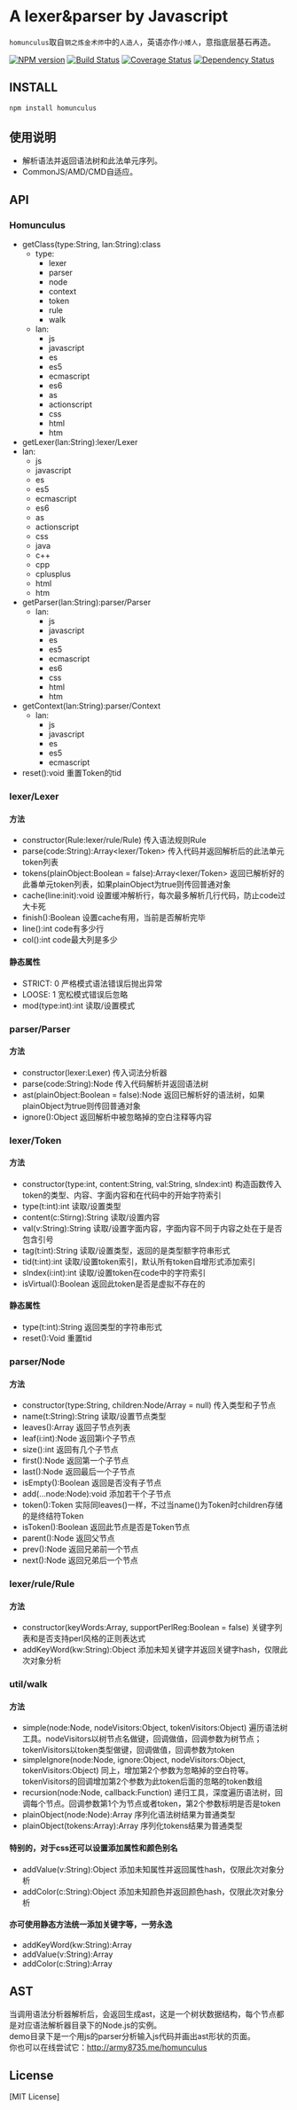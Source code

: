 # A lexer&parser by Javascript

`homunculus`取自`钢之炼金术师`中的`人造人`，英语亦作`小矮人`，意指底层基石再造。

[![NPM version](https://badge.fury.io/js/homunculus.png)](https://npmjs.org/package/homunculus)
[![Build Status](https://travis-ci.org/army8735/homunculus.svg?branch=master)](https://travis-ci.org/army8735/homunculus)
[![Coverage Status](https://coveralls.io/repos/army8735/homunculus/badge.png)](https://coveralls.io/r/army8735/homunculus)
[![Dependency Status](https://david-dm.org/army8735/homunculus.png)](https://david-dm.org/army8735/homunculus)

## INSTALL
```
npm install homunculus
```

## 使用说明
* 解析语法并返回语法树和此法单元序列。
* CommonJS/AMD/CMD自适应。

## API
### Homunculus
* getClass(type:String, lan:String):class
  * type:
    * lexer 
    * parser
    * node
    * context
    * token
    * rule
    * walk
  * lan: 
    * js
    * javascript
    * es 
    * es5
    * ecmascript
    * es6
    * as
    * actionscript
    * css
    * html
    * htm
* getLexer(lan:String):lexer/Lexer
 * lan:
   * js
   * javascript
   * es
   * es5
   * ecmascript
   * es6
   * as
   * actionscript
   * css
   * java
   * c++
   * cpp
   * cplusplus
    * html
    * htm
* getParser(lan:String):parser/Parser
  * lan:
    * js
    * javascript
    * es
    * es5
    * ecmascript
    * es6
    * css
    * html
    * htm
* getContext(lan:String):parser/Context
  * lan:
    * js
    * javascript
    * es
    * es5
    * ecmascript
* reset():void 重置Token的tid

### lexer/Lexer
#### 方法
* constructor(Rule:lexer/rule/Rule) 传入语法规则Rule
* parse(code:String):Array<lexer/Token> 传入代码并返回解析后的此法单元token列表
* tokens(plainObject:Boolean = false):Array<lexer/Token> 返回已解析好的此番单元token列表，如果plainObject为true则传回普通对象
* cache(line:init):void 设置缓冲解析行，每次最多解析几行代码，防止code过大卡死
* finish():Boolean 设置cache有用，当前是否解析完毕
* line():int code有多少行
* col():int code最大列是多少

#### 静态属性
* STRICT: 0 严格模式语法错误后抛出异常
* LOOSE: 1 宽松模式错误后忽略
* mod(type:int):int 读取/设置模式

### parser/Parser
#### 方法
* constructor(lexer:Lexer) 传入词法分析器
* parse(code:String):Node 传入代码解析并返回语法树
* ast(plainObject:Boolean = false):Node 返回已解析好的语法树，如果plainObject为true则传回普通对象
* ignore():Object 返回解析中被忽略掉的空白注释等内容

### lexer/Token
#### 方法
* constructor(type:int, content:String, val:String, sIndex:int) 构造函数传入token的类型、内容、字面内容和在代码中的开始字符索引
* type(t:int):int 读取/设置类型
* content(c:Stirng):String 读取/设置内容
* val(v:String):String 读取/设置字面内容，字面内容不同于内容之处在于是否包含引号
* tag(t:int):String 读取/设置类型，返回的是类型额字符串形式
* tid(t:int):int 读取/设置token索引，默认所有token自增形式添加索引
* sIndex(i:int):int 读取/设置token在code中的字符索引
* isVirtual():Boolean 返回此token是否是虚拟不存在的

#### 静态属性
* type(t:int):String 返回类型的字符串形式
* reset():Void 重置tid

### parser/Node
#### 方法
* constructor(type:String, children:Node/Array<Node> = null) 传入类型和子节点
* name(t:String):String 读取/设置节点类型
* leaves():Array<Node> 返回子节点列表
* leaf(i:int):Node 返回第i个子节点
* size():int 返回有几个子节点
* first():Node 返回第一个子节点
* last():Node 返回最后一个子节点
* isEmpty():Boolean 返回是否没有子节点
* add(...node:Node):void 添加若干个子节点
* token():Token 实际同leaves()一样，不过当name()为Token时children存储的是终结符Token
* isToken():Boolean 返回此节点是否是Token节点
* parent():Node 返回父节点
* prev():Node 返回兄弟前一个节点
* next():Node 返回兄弟后一个节点

### lexer/rule/Rule
#### 方法
* constructor(keyWords:Array<String>, supportPerlReg:Boolean = false) 关键字列表和是否支持perl风格的正则表达式
* addKeyWord(kw:String):Object 添加未知关键字并返回关键字hash，仅限此次对象分析

### util/walk
#### 方法
* simple(node:Node, nodeVisitors:Object, tokenVisitors:Object) 遍历语法树工具。nodeVisitors以树节点名做键，回调做值，回调参数为树节点；tokenVisitors以token类型做键，回调做值，回调参数为token
* simpleIgnore(node:Node, ignore:Object, nodeVisitors:Object, tokenVisitors:Object) 同上，增加第2个参数为忽略掉的空白符等。tokenVisitors的回调增加第2个参数为此token后面的忽略的token数组
* recursion(node:Node, callback:Function) 递归工具，深度遍历语法树，回调每个节点。回调参数第1个为节点或者token，第2个参数标明是否是token
* plainObject(node:Node):Array 序列化语法树结果为普通类型
* plainObject(tokens:Array<Token>):Array 序列化tokens结果为普通类型

#### 特别的，对于css还可以设置添加属性和颜色别名
* addValue(v:String):Object 添加未知属性并返回属性hash，仅限此次对象分析
* addColor(c:String):Object 添加未知颜色并返回颜色hash，仅限此次对象分析

#### 亦可使用静态方法统一添加关键字等，一劳永逸
* addKeyWord(kw:String):Array<String>
* addValue(v:String):Array<String>
* addColor(c:String):Array<String>

## AST
当调用语法分析器解析后，会返回生成ast，这是一个树状数据结构，每个节点都是对应语法解析器目录下的Node.js的实例。<br/>
demo目录下是一个用js的parser分析输入js代码并画出ast形状的页面。<br/>
你也可以在线尝试它：http://army8735.me/homunculus

## License
[MIT License]